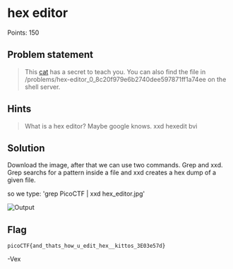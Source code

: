 # hex editor 

Points: 150

## Problem statement
>  This [cat](https://2018shell.picoctf.com/static/e1230cc4fc0b9b6d8fa6da0b4b918b4f/hex_editor.jpg) has a secret to teach you. You can also find the file in /problems/hex-editor_0_8c20f979e6b2740dee597871ff1a74ee on the shell server. 

## Hints
>  What is a hex editor?
>  Maybe google knows.
>  xxd
>  hexedit
>  bvi

## Solution

Download the image, after that we can use two commands.
Grep and xxd. Grep searchs for a pattern inside a file and xxd creates a hex dump of a given file.

so we type: 'grep PicoCTF | xxd hex_editor.jpg'
 

![Output](https://i.imgur.com/yBLrmBSl.png)


## Flag

`picoCTF{and_thats_how_u_edit_hex__kittos_3E03e57d}`

-Vex	
